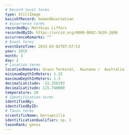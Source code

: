 ```yaml
---
# Record-level terms
type: StillImage
basisOfRecord: HumanObservation
# Occurrence terms
recordedBy: Matthias Liffers
recordedByID: https://orcid.org/0000-0002-3639-2080
occurrenceRemarks: ""
# Event terms
eventDateTime: 2015-03-02T07:57:53
year: 2015
month: 3
day: 2
# Location terms
locationRemarks: Grain Terminal,  Kwinana /  Australia
minimumDepthInMeters: 1.32
maximumDepthInMeters: 1.3
decimalLatitude: -32.256193
decimalLatitude: 115.748000
temperature: 20
# Identification terms
identifiedBy: 
identifiedByID: 
# Taxon terms
scientificName: Doriopsilla
identificationQualifier: sp. 1
taxonRank: genus
---
```

